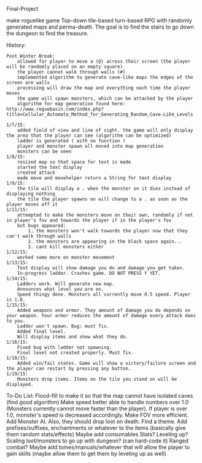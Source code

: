 Final-Project

make roguelike game
Top-down tile-based turn-based RPG with randomly generated maps and perma-death.
The goal is to find the stairs to go down the dungeon to find the treasure.

History:

	Post Winter Break:
		allowed for player to move a (@) across their screen (the player will be randomly placed on an empty square)
		the player cannot walk through walls (#)
		implemented algorithm to generate cave-like maps the edges of the screen are walls
		processing will draw the map and everything each time the player moves
		the game will spawn monsters, which can be attacked by the player
		algorithm for map generation found here: http://www.roguebasin.com/index.php?title=Cellular_Automata_Method_for_Generating_Random_Cave-Like_Levels
		
	1/7/15:
		added field of view and line of sight. the game will only display the area that the player can see (algorithm can be optimized)
		ladder is generated ( with no function ) 
		player and monster spawn all moved into map generation
		monsters can be seen
	1/8/15:
		resized map so that space for text is made
		started the text display
		created attack 
		made move and movehelper return a String for text display
	1/9/15:
		the tile will display a . when the monster on it dies instead of displaying nothing
		the tile the player spawns on will change to a . as soon as the player moves off it
	1/11/15:
		attempted to make the monsters move on their own, randomly if not in player's fov and towards the player if in the player's fov 
		but bugs appeared:
		    1. the monsters won't walk towards the player now that they can't walk through walls
		    2. the monsters are appearing in the black space again...
		    3. cant kill monsters either
	1/12/15:
		worked some more on monster movement
	1/13/15:
		Text display will show damage you do and damage you get taken.
		In-progress ladder. Crashes game. DO NOT PRESS Y YET.
	1/14/15:
		Ladders work. Will generate new map.
		Announces what level you are on.
		Speed thingy done. Monsters all currently move 0.5 speed. Player is 1.0.
	1/15/15:
		Added weapons and armor. They amount of damage you do depends on your weapon. Your armor reduces the amount of damage every attack does to you.
		Ladder won't spawn. Bug: must fix.
		Added final level.
		Will display items and show what they do.
	1/16/15:
		Fixed bug with ladder not spawning.
		Final level not created properly. Must fix.
	1/18/15:
		Added win/fail states. Game will show a victory/failure screen and the player can restart by pressing any button.
	1/19/15:
		Monsters drop items. Items on the tile you stand on will be displayed.

To-Do List:
Flood-fill to make it so that the map cannot have isolated caves (find good algorithm)
Make speed better able to handle numbers over 1.0 (Monsters currently cannot move faster than the player). If player is over 1.0, monster's speed is decreased accordingly.
Make FOV more efficient.
Add Monster AI. Also, they should drop loot on death.
Find a theme.
Add prefixes/suffixes, enchantments or whatever to the items (basically give them random stats/effects)
Maybe add consumables
Stats?
Leveling up?
Scaling loot/monsters to go up with dungeon? (can hard-code it)
Ranged combat?
Maybe add tomes/manuals/whatever that will allow the player to gain skills (maybe allow them to get them by leveling up as well)

